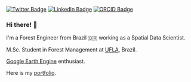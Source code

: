 <!-- [![Google Scholar Badge](https://img.shields.io/badge/Google-Scholar-red)]() -->
[![Twitter Badge](https://img.shields.io/twitter/url?style=social&url=https%3A%2F%2Ftwitter.com%2Foiagomendes)](https://twitter.com/oiagomendes)
[![LinkedIn Badge](https://img.shields.io/badge/LinkedIn-In-blue)](https://www.linkedin.com/in/iago-mendes/)
[![ORCID Badge](https://img.shields.io/badge/ORCID-iD-green)](https://orcid.org/0000-0003-1970-5564)

### Hi there! 👋

I'm a Forest Engineer from Brazil 🇧🇷 working as a Spatial Data Scientist.

M.Sc. Student in Forest Management at [UFLA](https://ufla.br/), Brazil.

[Google Earth Engine](https://earthengine.google.com/) enthusiast.

Here is my [portfolio](https://github.com/iagomoliv/portfolio).
